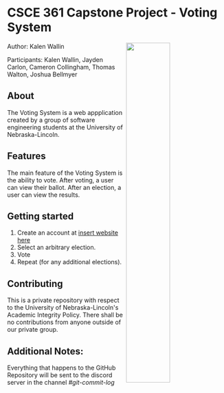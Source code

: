 # CSCE 361 Capstone Project - Voting System
<img align="right" src="https://raw.githubusercontent.com/kalenwallin/csce361/master/Branding/VotingSystemLogo.png?token=AHQF77CEQGG6X2Q52U65SBTAP4EYQ" width=45% height=45%>
Author: Kalen Wallin

Participants: Kalen Wallin, Jayden Carlon, Cameron Collingham, Thomas Walton, Joshua Bellmyer

## About
The Voting System is a web appplication created by a group of software engineering students at the University of Nebraska-Lincoln.

## Features
The main feature of the Voting System is the ability to vote. After voting, a user can view their ballot. After an election, a user can view the results.

## Getting started
1. Create an account at [insert website here](https://www.youtube.com/watch?v=dQw4w9WgXcQ&ab_channel=RickAstleyVEVO)
2. Select an arbitrary election.
3. Vote
4. Repeat (for any additional elections).

## Contributing
This is a private repository with respect to the University of Nebraska-Lincoln's Academic Integrity Policy. There shall be no contributions from anyone outside of our private group.

## Additional Notes:
Everything that happens to the GitHub Repository will be sent to the discord server in the channel *#git-commit-log*
